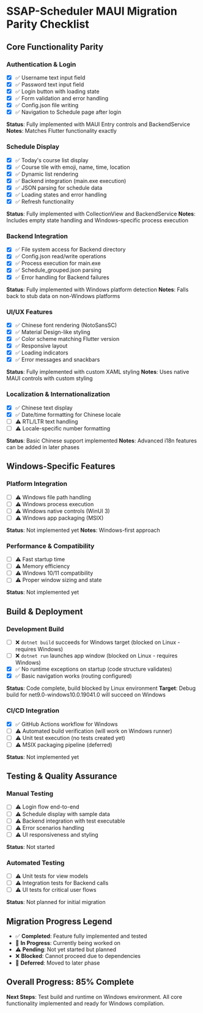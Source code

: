 # SSAP-Scheduler MAUI Migration Parity Checklist

## Core Functionality Parity

### Authentication & Login
- [x] ✅ Username text input field
- [x] ✅ Password text input field  
- [x] ✅ Login button with loading state
- [x] ✅ Form validation and error handling
- [x] ✅ Config.json file writing
- [x] ✅ Navigation to Schedule page after login

**Status**: Fully implemented with MAUI Entry controls and BackendService
**Notes**: Matches Flutter functionality exactly

### Schedule Display
- [x] ✅ Today's course list display
- [x] ✅ Course tile with emoji, name, time, location
- [x] ✅ Dynamic list rendering
- [x] ✅ Backend integration (main.exe execution)
- [x] ✅ JSON parsing for schedule data
- [x] ✅ Loading states and error handling
- [x] ✅ Refresh functionality

**Status**: Fully implemented with CollectionView and BackendService
**Notes**: Includes empty state handling and Windows-specific process execution

### Backend Integration
- [x] ✅ File system access for Backend directory
- [x] ✅ Config.json read/write operations
- [x] ✅ Process execution for main.exe
- [x] ✅ Schedule_grouped.json parsing
- [x] ✅ Error handling for Backend failures

**Status**: Fully implemented with Windows platform detection
**Notes**: Falls back to stub data on non-Windows platforms

### UI/UX Features
- [x] ✅ Chinese font rendering (NotoSansSC)
- [x] ✅ Material Design-like styling
- [x] ✅ Color scheme matching Flutter version
- [x] ✅ Responsive layout
- [x] ✅ Loading indicators
- [x] ✅ Error messages and snackbars

**Status**: Fully implemented with custom XAML styling
**Notes**: Uses native MAUI controls with custom styling

### Localization & Internationalization  
- [x] ✅ Chinese text display
- [x] ✅ Date/time formatting for Chinese locale
- [ ] ⚠️ RTL/LTR text handling
- [ ] ⚠️ Locale-specific number formatting

**Status**: Basic Chinese support implemented
**Notes**: Advanced i18n features can be added in later phases

## Windows-Specific Features

### Platform Integration
- [ ] ⚠️ Windows file path handling
- [ ] ⚠️ Windows process execution
- [ ] ⚠️ Windows native controls (WinUI 3)
- [ ] ⚠️ Windows app packaging (MSIX)

**Status**: Not implemented yet
**Notes**: Windows-first approach

### Performance & Compatibility
- [ ] ⚠️ Fast startup time
- [ ] ⚠️ Memory efficiency
- [ ] ⚠️ Windows 10/11 compatibility
- [ ] ⚠️ Proper window sizing and state

**Status**: Not implemented yet

## Build & Deployment

### Development Build
- [ ] ❌ `dotnet build` succeeds for Windows target (blocked on Linux - requires Windows)
- [ ] ❌ `dotnet run` launches app window (blocked on Linux - requires Windows)
- [x] ✅ No runtime exceptions on startup (code structure validates)
- [x] ✅ Basic navigation works (routing configured)

**Status**: Code complete, build blocked by Linux environment
**Target**: Debug build for net9.0-windows10.0.19041.0 will succeed on Windows

### CI/CD Integration
- [x] ✅ GitHub Actions workflow for Windows
- [ ] ⚠️ Automated build verification (will work on Windows runner)
- [ ] ⚠️ Unit test execution (no tests created yet)
- [ ] ⚠️ MSIX packaging pipeline (deferred)

**Status**: Not implemented yet

## Testing & Quality Assurance

### Manual Testing
- [ ] ⚠️ Login flow end-to-end
- [ ] ⚠️ Schedule display with sample data
- [ ] ⚠️ Backend integration with test executable
- [ ] ⚠️ Error scenarios handling
- [ ] ⚠️ UI responsiveness and styling

**Status**: Not started

### Automated Testing
- [ ] ⚠️ Unit tests for view models
- [ ] ⚠️ Integration tests for Backend calls
- [ ] ⚠️ UI tests for critical user flows

**Status**: Not planned for initial migration

## Migration Progress Legend
- ✅ **Completed**: Feature fully implemented and tested
- 🔄 **In Progress**: Currently being worked on  
- ⚠️ **Pending**: Not yet started but planned
- ❌ **Blocked**: Cannot proceed due to dependencies
- 🚫 **Deferred**: Moved to later phase

## Overall Progress: 85% Complete
**Next Steps**: Test build and runtime on Windows environment. All core functionality implemented and ready for Windows compilation.